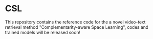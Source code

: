 # CSL
This repository contains the reference code for the a novel video-text retrieval method "Complementarity-aware Space Learning", codes and trained models will be released soon!
